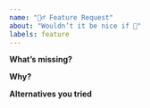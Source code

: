 ```yaml
---
name: "🧚‍♂️ Feature Request"
about: "Wouldn’t it be nice if 💭"
labels: feature
---
```


<!-- Please replace all placeholders such as this below -->

**What’s missing?**

<!-- Describe your feature idea  -->

**Why?**

<!-- Describe the problem you are facing -->

**Alternatives you tried**

<!-- Describe the workarounds you tried so far and how they worked for you -->